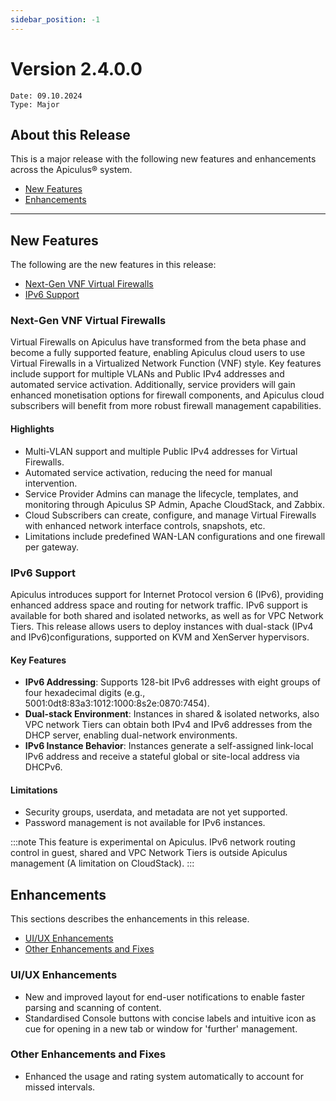 ```yaml
---
sidebar_position: -1
---
```

# Version 2.4.0.0
```
Date: 09.10.2024
Type: Major
```

## About this Release

This is a major release with the following new features and enhancements across the Apiculus® system.

- [New Features](#about-this-release)
- [Enhancements](#enhancements)
---
## New Features 
The following are the new features in this release:
- [Next-Gen VNF Virtual Firewalls](#next-gen-vnf-virtual-firewalls)
- [IPv6 Support](#ipv6-support)
### Next-Gen VNF Virtual Firewalls

Virtual Firewalls on Apiculus have transformed from the beta phase and become a fully supported feature, enabling Apiculus cloud users to use Virtual Firewalls in a Virtualized Network Function (VNF) style. Key features include support for multiple VLANs and Public IPv4 addresses and automated service activation. Additionally, service providers will gain enhanced monetisation options for firewall components, and Apiculus cloud subscribers will benefit from more robust firewall management capabilities.

#### Highlights

- Multi-VLAN support and multiple Public IPv4 addresses for Virtual Firewalls.
- Automated service activation, reducing the need for manual intervention.
- Service Provider Admins can manage the lifecycle, templates, and monitoring through Apiculus SP Admin, Apache CloudStack, and Zabbix.
- Cloud Subscribers can create, configure, and manage Virtual Firewalls with enhanced network interface controls, snapshots, etc.
- Limitations include predefined WAN-LAN configurations and one firewall per gateway.

### IPv6 Support

Apiculus introduces support for Internet Protocol version 6 (IPv6), providing enhanced address space and routing for network traffic. IPv6 support is available for both shared and isolated networks, as well as for VPC Network Tiers. This release allows users to deploy instances with dual-stack (IPv4 and IPv6)configurations, supported on KVM and XenServer hypervisors.

#### Key Features

- **IPv6 Addressing**: Supports 128-bit IPv6 addresses with eight groups of four hexadecimal digits (e.g., 5001:0dt8:83a3:1012:1000:8s2e:0870:7454).
- **Dual-stack Environment**: Instances in shared & isolated networks, also VPC network Tiers can obtain both IPv4 and IPv6 addresses from the DHCP server, enabling dual-network environments.
- **IPv6 Instance Behavior**: Instances generate a self-assigned link-local IPv6 address and receive a stateful global or site-local address via DHCPv6.

#### Limitations
- Security groups, userdata, and metadata are not yet supported.
- Password management is not available for IPv6 instances.

:::note
This feature is experimental on Apiculus. IPv6 network routing control in guest, shared and VPC Network Tiers is outside Apiculus management (A limitation on CloudStack).
:::

## Enhancements
This sections describes the enhancements in this release.
- [UI/UX Enhancements](#uiux-enhancements)
- [Other Enhancements and Fixes](#other-enhancements-and-fixes)
### UI/UX Enhancements

- New and improved layout for end-user notifications to enable faster parsing and scanning of content.
- Standardised Console buttons with concise labels and intuitive icon as cue for opening in a new tab or window for 'further' management.

### Other Enhancements and Fixes

- Enhanced the usage and rating system automatically to account for missed intervals.





